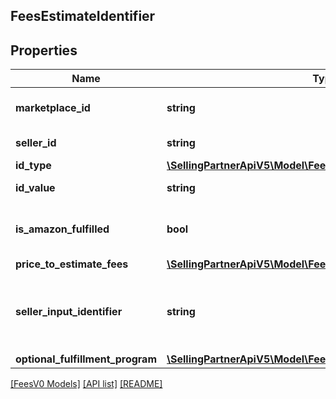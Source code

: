 ## FeesEstimateIdentifier

## Properties

Name | Type | Description | Notes
------------ | ------------- | ------------- | -------------
**marketplace_id** | **string** | A marketplace identifier. | [optional]
**seller_id** | **string** | The seller identifier. | [optional]
**id_type** | [**\SellingPartnerApiV5\Model\FeesV0\IdType**](IdType.md) |  | [optional]
**id_value** | **string** | The item identifier. | [optional]
**is_amazon_fulfilled** | **bool** | When true, the offer is fulfilled by Amazon. | [optional]
**price_to_estimate_fees** | [**\SellingPartnerApiV5\Model\FeesV0\PriceToEstimateFees**](PriceToEstimateFees.md) |  | [optional]
**seller_input_identifier** | **string** | A unique identifier provided by the caller to track this request. | [optional]
**optional_fulfillment_program** | [**\SellingPartnerApiV5\Model\FeesV0\OptionalFulfillmentProgram**](OptionalFulfillmentProgram.md) |  | [optional]

[[FeesV0 Models]](../) [[API list]](../../Api) [[README]](../../../README.md)
